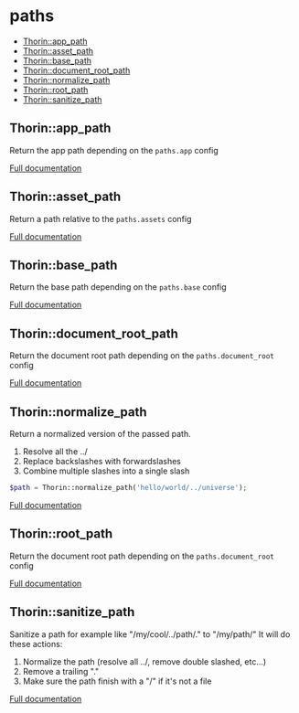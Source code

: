 # paths

- [Thorin::app_path](#Thorin_app_path)
- [Thorin::asset_path](#Thorin_asset_path)
- [Thorin::base_path](#Thorin_base_path)
- [Thorin::document_root_path](#Thorin_document_root_path)
- [Thorin::normalize_path](#Thorin_normalize_path)
- [Thorin::root_path](#Thorin_root_path)
- [Thorin::sanitize_path](#Thorin_sanitize_path)
<a name="Thorin_app_path"></a>
## Thorin::app_path
Return the app path depending on the `paths.app` config


[Full documentation](/doc/src/functions/paths/t_app_path.md)

<a name="Thorin_asset_path"></a>
## Thorin::asset_path
Return a path relative to the `paths.assets` config


[Full documentation](/doc/src/functions/paths/t_asset_path.md)

<a name="Thorin_base_path"></a>
## Thorin::base_path
Return the base path depending on the `paths.base` config


[Full documentation](/doc/src/functions/paths/t_base_path.md)

<a name="Thorin_document_root_path"></a>
## Thorin::document_root_path
Return the document root path depending on the `paths.document_root` config


[Full documentation](/doc/src/functions/paths/t_document_root_path.md)

<a name="Thorin_normalize_path"></a>
## Thorin::normalize_path
Return a normalized version of the passed path.
1. Resolve all the ../
2. Replace backslashes with forwardslashes
3. Combine multiple slashes into a single slash
```php
$path = Thorin::normalize_path('hello/world/../universe');
```

[Full documentation](/doc/src/functions/paths/t_normalize_path.md)

<a name="Thorin_root_path"></a>
## Thorin::root_path
Return the document root path depending on the `paths.document_root` config


[Full documentation](/doc/src/functions/paths/t_root_path.md)

<a name="Thorin_sanitize_path"></a>
## Thorin::sanitize_path
Sanitize a path for example like "/my/cool/../path/." to "/my/path/"
It will do these actions:
1. Normalize the path (resolve all ../, remove double slashed, etc...)
2. Remove a trailing "."
3. Make sure the path finish with a "/" if it's not a file


[Full documentation](/doc/src/functions/paths/t_sanitize_path.md)
